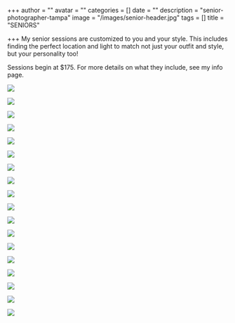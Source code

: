 +++
author = ""
avatar = ""
categories = []
date = ""
description = "senior-photographer-tampa"
image = "/images/senior-header.jpg"
tags = []
title = "SENIORS"

+++
My senior sessions are customized to you and your style. This includes finding the perfect location and light to match not just your outfit and style, but your personality too!

Sessions begin at $175.  For more details on what they include, see my info page.

![](/images/tampa-senior-guys.jpg)

![](/images/tampa-bay-senior-girls.jpg)

![](/images/tampa-senior-session.jpg)

![](/images/senior-session-photos.jpg)

![](/images/tampa-senior-girls.jpg)

![](/images/tampa-senior-guys-photographer.jpg)

![](/images/tampa-senior-photog-session.jpg)

![](/images/tampa-traveling-senior-photographer.jpg)

![](/images/tampa-bay-highschool-senior-photographer.jpg)

![](/images/2021-2022-senior-photographer.jpg)

![](/images/tampa-highschool-senior-photos.jpg)

![](/images/tampa-highschool-senior-photographer.jpg)

![](/images/tampa-bay-highschool-seniors.jpg)

![](/images/tampa-senior-photographer.jpg)

![](/images/tampa-senior-photos.jpg)

![](/images/tampa-bay-senior-session.jpg)

![](/images/tampa-senior-photographer-senior-girls.jpg)

![](/images/tampa-senior-photographer-senior-guys.jpg)